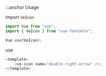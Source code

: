 :::anchor Usage

import `VeIcon`

```javascript
import Vue from "vue";
import { VeIcon } from "vue-fantable";

Vue.use(VeIcon);
```

use

```javascript
<template>
    <ve-icon name="double-right-arrow" />;
</template>
```
